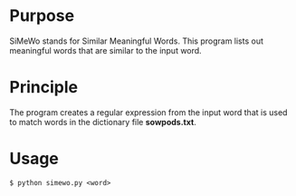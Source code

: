 # Purpose
SiMeWo stands for Similar Meaningful Words. This program lists out meaningful words that are similar to the input word.

# Principle
The program creates a regular expression from the input word that is used to match words in the dictionary file **sowpods.txt**.

# Usage
`$ python simewo.py <word>`
